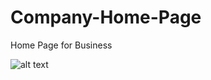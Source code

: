 # Company-Home-Page
Home Page for Business

![alt text](https://res.cloudinary.com/dkp2goy1i/image/upload/v1635601765/companyhomepage_xmak0o.jpg)
